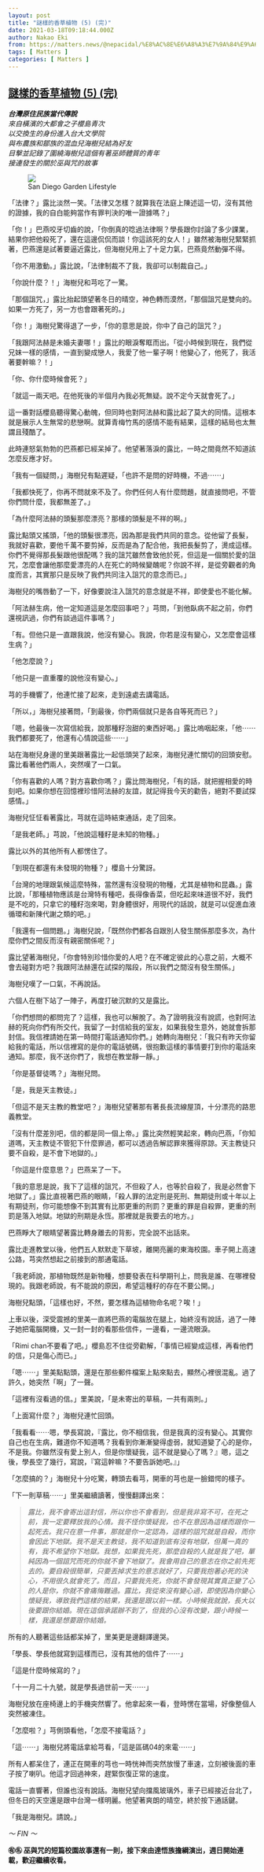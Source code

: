 ```yaml
---
layout: post
title: "謎樣的香草植物 (5) (完)"
date: 2021-03-18T09:18:44.000Z
author: Nakao Eki
from: https://matters.news/@nepacidal/%E8%AC%8E%E6%A8%A3%E7%9A%84%E9%A6%99%E8%8D%89%E6%A4%8D%E7%89%A9-5-%E5%AE%8C-bafyreibq6cxw3uisgfgmmou4tu55gkt6dpybc4br2ateln3fbbgmqalfh4
tags: [ Matters ]
categories: [ Matters ]
---
```

<!--1616059124000-->
[謎樣的香草植物 (5) (完)](https://matters.news/@nepacidal/%E8%AC%8E%E6%A8%A3%E7%9A%84%E9%A6%99%E8%8D%89%E6%A4%8D%E7%89%A9-5-%E5%AE%8C-bafyreibq6cxw3uisgfgmmou4tu55gkt6dpybc4br2ateln3fbbgmqalfh4)
------

<div>
<p><strong><em>台灣原住民族當代傳說</em></strong><em><br class="smart">來自橫濱的大都會之子櫻島青次<br class="smart">以交換生的身份進入台大文學院<br class="smart">與布農族和鄒族的混血兒海樹兒結為好友<br class="smart">目擊並記錄了圍繞海樹兒這個有著巫師體質的青年<br class="smart">接連發生的關於巫與咒的故事</em></p><figure class="image"><img src="https://assets.matters.news/embed/cb90ddc8-a699-42a1-9c18-5da9751ce5a1.jpeg" data-asset-id="cb90ddc8-a699-42a1-9c18-5da9751ce5a1" referrerpolicy="no-referrer"><figcaption><span>San Diego Garden Lifestyle</span></figcaption></figure><p>「法律？」露比淡然一笑。「法律又怎樣？就算我在法庭上陳述這一切，沒有其他的證據，我的自白能夠當作有罪判決的唯一證據嗎？」</p><p>「你！」巴燕咬牙切齒的說，「你倒真的唸過法律啊？學長跟你討論了多少課業，結果你把他殺死了，還在這邊侃侃而談！你這該死的女人！」雖然被海樹兒緊緊抓著，巴燕還是試著要逼近露比，但海樹兒用上了十足力氣，巴燕竟然動彈不得。</p><p>「你不用激動。」露比說，「法律制裁不了我，我卻可以制裁自己。」</p><p>「你說什麼？！」海樹兒和芎吃了一驚。</p><p>「那個詛咒，」露比抬起頭望著冬日的晴空，神色轉而漠然，「那個詛咒是雙向的。如果一方死了，另一方也會跟著死的。」</p><p>「你！」海樹兒驚得退了一步，「你的意思是說，你中了自己的詛咒？」</p><p>「我跟阿法赫是未婚夫妻哪！」露比的眼淚奪眶而出。「從小時候到現在，我們從兄妹一樣的感情，一直到變成戀人，我愛了他一輩子啊！他變心了，他死了，我活著要幹嘛？！」</p><p>「你、你什麼時候會死？」</p><p>「就這一兩天吧。在他死後的半個月內我必死無疑。說不定今天就會死了。」</p><p>這一番對話櫻島聽得驚心動魄，但同時也對阿法赫和露比起了莫大的同情。這根本就是展示人生無常的悲戀啊。就算青梅竹馬的感情不能有結果，這樣的結局也太無謂且殘酷了。</p><p>此時連怒氣勃勃的巴燕都已經呆掉了。他望著落淚的露比，一時之間竟然不知道該怎麼反應才好。</p><p>「我有一個疑問，」海樹兒有點遲疑，「也許不是問的好時機，不過⋯⋯」</p><p>「我都快死了，你再不問就來不及了。你們任何人有什麼問題，就直接問吧，不管你們問什麼，我都無差了。」</p><p>「為什麼阿法赫的頭髮那麼漂亮？那樣的頭髮是不祥的啊。」</p><p>露比點頭又搖頭，「他的頭髮很漂亮，因為那是我們共同的意念。從他留了長髮，我就好喜歡，要他千萬不要剪掉，反而是為了配合他，我把長髮剪了，燙成這樣。你們不覺得那長髮跟他很配嗎？我的詛咒雖然會致他於死，但這是一個關於愛的詛咒，怎麼會讓他那麼愛漂亮的人在死亡的時候變醜呢？你說不祥，是從旁觀者的角度而言，其實那只是反映了我們共同注入詛咒的意念而已。」</p><p>海樹兒的嘴唇動了一下，好像要說注入詛咒的意念就是不祥，即使愛也不能化解。</p><p>「阿法赫生病，他一定知道這是怎麼回事吧？」芎問，「到他臥病不起之前，你們還視訊過，你們有談過這件事嗎？」</p><p>「有。但他只是一直跟我說，他沒有變心。我說，你若是沒有變心，又怎麼會這樣生病？」</p><p>「他怎麼說？」</p><p>「他只是一直重覆的說他沒有變心。」</p><p>芎的手機響了，他連忙接了起來，走到遠處去講電話。</p><p>「所以，」海樹兒接著問，「到最後，你們兩個就只是各自等死而已？」</p><p>「嗯，他最後一次寫信給我，說那種籽泡甜的東西好喝。」露比嗚咽起來，「他⋯⋯我們都要死了，他還有心情說這些⋯⋯」</p><p>站在海樹兒身邊的里美跟著露比一起低頭哭了起來，海樹兒連忙關切的回頭安慰。露比看著他們兩人，突然嘆了一口氣。</p><p>「你有喜歡的人嗎？對方喜歡你嗎？」露比問海樹兒，「有的話，就把握相愛的時刻吧。如果你想在回憶裡珍惜阿法赫的友誼，就記得我今天的勸告，絕對不要試探感情。」</p><p>海樹兒怔怔看著露比，芎就在這時結束通話，走了回來。</p><p>「是我老師。」芎說，「他說這種籽是未知的物種。」</p><p>露比以外的其他所有人都愣住了。</p><p>「到現在都還有未發現的物種？」櫻島十分驚訝。</p><p>「台灣的地理跟氣候這麼特殊，當然還有沒發現的物種，尤其是植物和昆蟲。」露比說，「那種植物應該是台灣特有種吧，長得像香菜，但吃起來味道很不好，我們是不吃的，只拿它的種籽泡來喝，對身體很好，用現代的話說，就是可以促進血液循環和新陳代謝之類的吧。」</p><p>「我還有一個問題。」海樹兒說，「既然你們都各自跟別人發生關係那麼多次，為什麼你們之間反而沒有親密關係呢？」</p><p>露比望著海樹兒，「你會特別珍惜你愛的人吧？在不確定彼此的心意之前，大概不會去碰對方吧？我跟阿法赫還在試探的階段，所以我們之間沒有發生關係。」</p><p>海樹兒嘆了一口氣，不再說話。</p><p>六個人在樹下站了一陣子，再度打破沉默的又是露比。</p><p>「你們想問的都問完了？這樣，我也可以解脫了。為了證明我沒有說謊，也對阿法赫的死向你們有所交代，我留了一封信給我的室友，如果我發生意外，她就會拆那封信。我信裡請她在第一時間打電話通知你們。」她轉向海樹兒：「我只有昨天你留給我的電話，所以信裡寫的是你的電話號碼，很抱歉這樣的事情要打到你的電話來通知。那麼，我不送你們了，我想在教堂靜一靜。」</p><p>「你是基督徒嗎？」海樹兒問。</p><p>「是，我是天主教徒。」</p><p>「但這不是天主教的教堂吧？」海樹兒望著那有著長長流線屋頂，十分漂亮的路思義教堂。</p><p>「沒有什麼差別吧，信的都是同一個上帝。」露比突然輕笑起來，轉向巴燕，「你知道嗎，天主教徒不管犯下什麼罪過，都可以透過告解認罪來獲得原諒。天主教徒只要不自殺，是不會下地獄的。」</p><p>「你這是什麼意思？」巴燕呆了一下。</p><p>「我的意思是說，我下了這樣的詛咒，不但殺了人，也等於自殺了，我是必然會下地獄了。」露比直視著巴燕的眼睛，「殺人罪的法定刑是死刑、無期徒刑或十年以上有期徒刑，你可能想像不到其實有比那更重的刑罰？更重的罪是自殺罪，更重的刑罰是落入地獄。地獄的刑期是永恆。那裡就是我要去的地方。」</p><p>巴燕睜大了眼睛望著露比轉身離去的背影，完全說不出話來。</p><p>露比走進教堂以後，他們五人默默走下草坡，離開亮麗的東海校園。車子開上高速公路，芎突然想起之前接到的那通電話。</p><p>「我老師說，那植物既然是新物種，想要發表在科學期刊上，問我是誰、在哪裡發現的。我跟老師說，有不能說的原因，希望這種籽的存在不要公開。」</p><p>海樹兒點頭，「這樣也好，不然，要怎樣為這植物命名呢？唉！」</p><p>上車以後，深受震撼的里美一直將巴燕的電腦放在腿上，始終沒有說話，過了一陣子她把電腦開機，又一封一封的看那些信件，一邊看，一邊流眼淚。</p><p>「Rimi chan不要看了吧。」櫻島忍不住從旁勸解，「事情已經變成這樣，再看他們的信，只是傷心而已。」</p><p>「嗯⋯⋯」里美點點頭，還是在那些郵件檔案上點來點去，顯然心裡很混亂。過了許久，她突然「啊」了一聲。</p><p>「這裡有沒看過的信。」里美說，「是未寄出的草稿，一共有兩則。」</p><p>「上面寫什麼？」海樹兒連忙回頭。</p><p>「我看看⋯⋯嗯，學長寫說，『露比，你不相信我，但是我真的沒有變心。其實你自己也在生病，難道你不知道嗎？我看到你漸漸變得虛弱，就知道變了心的是你，不是我。你雖然沒有愛上別人，但是你懷疑我，這不就是變心了嗎？』嗯，這之後，學長空了幾行，寫說，『寫這幹嘛？不要告訴她吧。』」</p><p>「怎麼搞的？」海樹兒十分吃驚，轉頭去看芎，開車的芎也是一臉錯愕的樣子。</p><p>「下一則草稿⋯⋯」里美繼續讀著，慢慢翻譯出來：</p><blockquote><em>露比，我不會寄出這封信，所以你也不會看到，但是我非寫不可，在死之前，我一定要釋放我的心情。我不怪你懷疑我，也不在意因為這樣而跟你一起死去。我只在意一件事，那就是你一定認為，這樣的詛咒就是自殺，而你會因此下地獄。我不是天主教徒，我不知道到底有沒有地獄，但萬一真的有，我不希望你下地獄。我想，如果我先死，那麼自殺的人就是我了吧，單純因為一個詛咒而死的你就不會下地獄了。我會用自己的意志在你之前先死去的。要自殺很簡單，只要丟掉求生的意志就好了，只要我抱著必死的決心，不用很久就會死了。而且，只要我先死，你就不會發現其實真正變了心的人是你，你就不會痛悔難過。露比，我從來沒有變心過，即使因為你變心懷疑我，導致我們這樣的結果，我還是跟以前一樣。小時候我就說，長大以後要跟你結婚。現在這個承諾辦不到了，但我的心沒有改變，跟小時候一樣，我還是想要跟你結婚。</em></blockquote><p>所有的人聽著這些話都呆掉了，里美更是邊翻譯邊哭。</p><p>「學長、學長他就寫到這樣而已，沒有其他的信件了⋯⋯」</p><p>「這是什麼時候寫的？」</p><p>「十一月二十九號，就是學長過世前一天⋯⋯」</p><p>海樹兒放在座椅邊上的手機突然響了。他拿起來一看，登時愣在當場，好像整個人突然被凍住。</p><p>「怎麼啦？」芎側頭看他，「怎麼不接電話？」</p><p>「這⋯⋯」海樹兒將電話拿給芎看，「這是區碼04的來電⋯⋯」</p><p>所有人都呆住了，連正在開車的芎也一時恍神而突然放慢了車速，立刻被後面的車子按了喇叭。他這才回過神來，趕緊恢復正常的速度。</p><p>電話一直響著，但誰也沒有說話。海樹兒望向擋風玻璃外，車子已經接近台北了，但冬日的天空還是跟中台灣一樣明麗。他望著爽朗的晴空，終於按下通話鍵。</p><p>「我是海樹兒。請說。」</p><p><em>～ FIN ～</em></p><p><strong>㊒㊔ 巫與咒的短篇校園故事還有一則，接下來由達悟族擔綱演出，週日開始連載，歡迎繼續收看。</strong></p>
</div>
